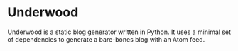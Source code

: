 # Underwood

Underwood is a static blog generator written in Python. It uses a
minimal set of dependencies to generate a bare-bones blog with an Atom
feed.